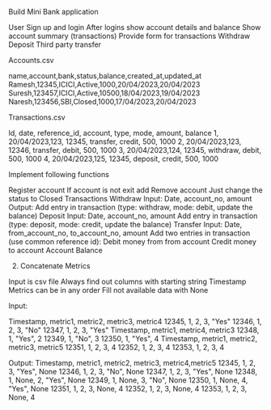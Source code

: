 Build Mini Bank application

User Sign up and login After logins show account details and balance Show account summary (transactions) Provide form for transactions Withdraw Deposit Third party transfer

Accounts.csv

name,account,bank,status,balance,created_at,updated_at Ramesh,12345,ICICI,Active,1000,20/04/2023,20/04/2023 Suresh,123457,ICICI,Active,10500,18/04/2023,19/04/2023 Naresh,123456,SBI,Closed,1000,17/04/2023,20/04/2023

Transactions.csv

Id, date, reference_id, account, type, mode, amount, balance 1, 20/04/2023,123, 12345, transfer, credit, 500, 1000 2, 20/04/2023,123, 12346, transfer, debit, 500, 1000 3, 20/04/2023,124, 12345, withdraw, debit, 500, 1000 4, 20/04/2023,125, 12345, deposit, credit, 500, 1000

Implement following functions

Register account If account is not exit add Remove account Just change the status to Closed Transactions Withdraw Input: Date, account_no, amount Output: Add entry in transaction (type: withdraw, mode: debit, update the balance) Deposit Input: Date, account_no, amount Add entry in transaction (type: deposit, mode: credit, update the balance) Transfer Input: Date, from_account_no, to_account_no, amount Add two entries in transaction (use common reference id): Debit money from from account Credit money to account Account Balance

2.  Concatenate Metrics

Input is csv file Always find out columns with starting string Timestamp Metrics can be in any order Fill not available data with None

Input:

Timestamp, metric1, metric2, metric3, metric4 12345, 1, 2, 3, "Yes" 12346, 1, 2, 3, "No" 12347, 1, 2, 3, "Yes" Timestamp, metric1, metric4, metric3 12348, 1, "Yes", 2 12349, 1, "No", 3 12350, 1, "Yes", 4 Timestamp, metric1, metric2, metric3, metric5 12351, 1, 2, 3, 4 12352, 1, 2, 3, 4 12353, 1, 2, 3, 4

Output: Timestamp, metric1, metric2, metric3, metric4,metric5 12345, 1, 2, 3, "Yes", None 12346, 1, 2, 3, "No", None 12347, 1, 2, 3, "Yes", None 12348, 1, None, 2, "Yes", None 12349, 1, None, 3, "No", None 12350, 1, None, 4, "Yes", None 12351, 1, 2, 3, None, 4 12352, 1, 2, 3, None, 4 12353, 1, 2, 3, None, 4
